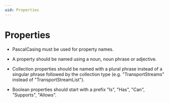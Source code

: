 ```yaml
---
uid: Properties
---
```


# Properties

- PascalCasing must be used for property names.

- A property should be named using a noun, noun phrase or adjective.

- Collection properties should be named with a plural phrase instead of a singular phrase followed by the collection type (e.g. "TransportStreams" instead of "TransportStreamList").

- Boolean properties should start with a prefix "Is", "Has", "Can", "Supports", "Allows".
